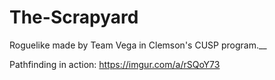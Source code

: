 # The-Scrapyard
Roguelike made by Team Vega in Clemson's CUSP program.__

Pathfinding in action: https://imgur.com/a/rSQoY73
